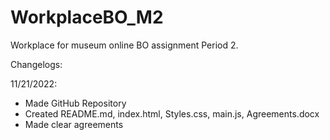 # WorkplaceBO_M2
Workplace for museum online BO assignment Period 2.

Changelogs:

11/21/2022:
- Made GitHub Repository
- Created README.md, index.html, Styles.css, main.js, Agreements.docx
- Made clear agreements
